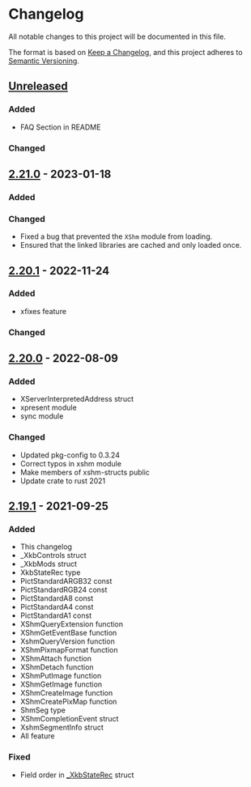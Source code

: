 # Changelog
All notable changes to this project will be documented in this file.

The format is based on [Keep a Changelog](https://keepachangelog.com/en/1.0.0/),
and this project adheres to [Semantic Versioning](https://semver.org/spec/v2.0.0.html).

## [Unreleased]
### Added
- FAQ Section in README

### Changed

## [2.21.0] - 2023-01-18
### Added

### Changed

 - Fixed a bug that prevented the `XShm` module from loading.
 - Ensured that the linked libraries are cached and only loaded once.

## [2.20.1] - 2022-11-24
### Added
- xfixes feature
 
### Changed

## [2.20.0] - 2022-08-09
### Added
- XServerInterpretedAddress struct
- xpresent module
- sync module

### Changed
- Updated pkg-config to 0.3.24
- Correct typos in xshm module
- Make members of xshm-structs public
- Update crate to rust 2021

## [2.19.1] - 2021-09-25
### Added
- This changelog
- _XkbControls struct
- _XkbMods struct
- XkbStateRec type
- PictStandardARGB32 const
- PictStandardRGB24 const
- PictStandardA8 const
- PictStandardA4 const
- PictStandardA1 const
- XShmQueryExtension function
- XShmGetEventBase function
- XshmQueryVersion function
- XShmPixmapFormat function
- XShmAttach function
- XShmDetach function
- XShmPutImage function
- XShmGetImage function
- XShmCreateImage function
- XShmCreatePixMap function
- ShmSeg type
- XShmCompletionEvent struct
- XshmSegmentInfo struct
- All feature

### Fixed
- Field order in [_XkbStateRec](https://github.com/freedesktop/xorg-xserver/blob/master/include/xkbstr.h#L47) struct

[Unreleased]: ../../compare/v2.21.0...HEAD
[2.19.1]: ../../compare/v2.19.0...v2.19.1
[2.20.0]: ../../compare/v2.19.1...v2.20.0
[2.20.1]: ../../compare/v2.20.0...v2.20.1
[2.21.0]: ../../compare/v2.20.1...v2.21.0
